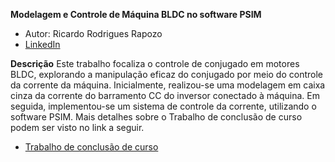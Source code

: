 **Modelagem e Controle de Máquina BLDC no software PSIM**
* Autor: Ricardo Rodrigues Rapozo
* [LinkedIn](www.linkedin.com/in/ricardo-rodrigues-rapozo-569560227)  
  
**Descrição**
Este trabalho focaliza o controle de conjugado em motores BLDC, explorando a
manipulação eficaz do conjugado por meio do controle da corrente da máquina. Inicialmente,
realizou-se uma modelagem em caixa cinza da corrente do barramento CC do inversor
conectado à máquina. Em seguida, implementou-se um sistema de controle da corrente,
utilizando o software PSIM. Mais detalhes sobre o Trabalho de conclusão de curso podem ser visto no link a seguir.
* [Trabalho de conclusão de curso](https://drive.google.com/file/d/1S9A-ibw1G2w5tftFacNfLzUGbRZxXerk/view?usp=sharing)

